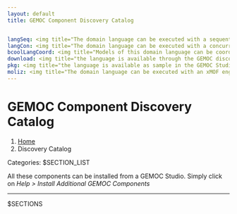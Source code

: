```yaml
---
layout: default
title: GEMOC Component Discovery Catalog


langSeq: <img title="The domain language can be executed with a sequential engine (Java)." src="gallery/icons/IconeGemocLanguage-Sequential-48.png" alt="Sequential Language" width="16" height="16">
langCon: <img title="The domain language can be executed with a concurrent engine (ccsljava)." src="gallery/icons/IconeGemocLanguage-Concurrent-48.png" alt="Concurrent Language" width="16" height="16">
bcoolLangCoord: <img title="Models of this domain language can be coordinated with other models (of the same language or other languages)." src="gallery/icons/bcool-icon-32.png" width="16" height="16">
download: <img title="the language is available through the GEMOC discovery service." src="gallery/icons/download_gemoc_studio.png" width="16">
pkg: <img title="the language is available as sample in the GEMOC Studio." src="gallery/icons/gemoc_eclipse_package.png" width="16" height="16">
moliz: <img title="The domain language can be executed with an xMOF engine." src="gallery/icons/xmof_moliz_ico.png" alt="" width="16" height="16">
---
```



<!-- Page Heading/Breadcrumbs -->
<div class="row">
    <div class="col-lg-12">
        <h1 class="page-header">GEMOC Component Discovery Catalog
        </h1>
        <ol class="breadcrumb">
            <li><a href="{{ site.baseurl }}/">Home</a>
            </li>
            <li class="active">Discovery Catalog</li>
        </ol>
    </div>
</div>
<!-- /.row -->

Categories:
$SECTION_LIST

All these components can be installed from a GEMOC Studio. Simply click on <i>Help &gt; Install Additional GEMOC Components</i>

<hr>

$SECTIONS

